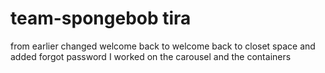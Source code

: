 # team-spongebob tira
from earlier changed welcome back to welcome back to closet space
and added forgot password I worked on the carousel and the containers 
